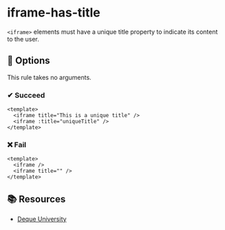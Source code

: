 # iframe-has-title

`<iframe>` elements must have a unique title property to indicate its content to the user.

## 🔧 Options

This rule takes no arguments.

### ✔ Succeed

```vue
<template>
  <iframe title="This is a unique title" />
  <iframe :title="uniqueTitle" />
</template>
```

### ❌ Fail

```vue
<template>
  <iframe />
  <iframe title="" />
</template>
```

## 📚 Resources

- [Deque University](https://dequeuniversity.com/rules/axe/1.1/frame-title)
